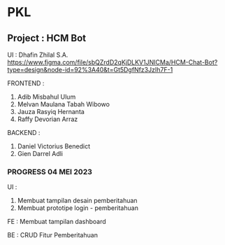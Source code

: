 # PKL
## Project : HCM Bot

UI : Dhafin Zhilal S.A.
https://www.figma.com/file/sbQZrdD2qKjDLKV1JNICMa/HCM-Chat-Bot?type=design&node-id=92%3A40&t=Gt5DgfNfz3JzIh7F-1

FRONTEND :
1. Adib Misbahul Ulum
2. Melvan Maulana Tabah Wibowo
3. Jauza Rasyiq Hernanta
4. Raffy Devorian Arraz

BACKEND :
1. Daniel Victorius Benedict
2. Gien Darrel Adli


### PROGRESS 04 MEI 2023

UI :
1. Membuat tampilan desain pemberitahuan
2. Membuat prototipe login - pemberitahuan

FE : Membuat tampilan dashboard

BE : CRUD Fitur Pemberitahuan
